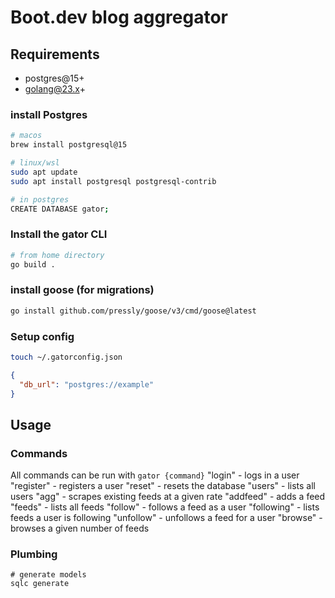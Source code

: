 # Boot.dev blog aggregator

## Requirements
- postgres@15+
- golang@23.x+

### install Postgres
```bash
# macos
brew install postgresql@15

# linux/wsl
sudo apt update
sudo apt install postgresql postgresql-contrib
```

```bash
# in postgres
CREATE DATABASE gator;
```

### Install the gator CLI
```bash
# from home directory
go build .
```

### install goose (for migrations)
```bash
go install github.com/pressly/goose/v3/cmd/goose@latest
```

### Setup config
```bash
touch ~/.gatorconfig.json
```

```json
{
  "db_url": "postgres://example"
}
```


## Usage

### Commands
All commands can be run with `gator {command}`
"login" - logs in a user
"register" - registers a user
"reset" - resets the database
"users" - lists all users
"agg" - scrapes existing feeds at a given rate
"addfeed" - adds a feed
"feeds" - lists all feeds
"follow" - follows a feed as a user
"following" - lists feeds a user is following
"unfollow" - unfollows a feed for a user
"browse" - browses a given number of feeds

### Plumbing
```
# generate models
sqlc generate
```
